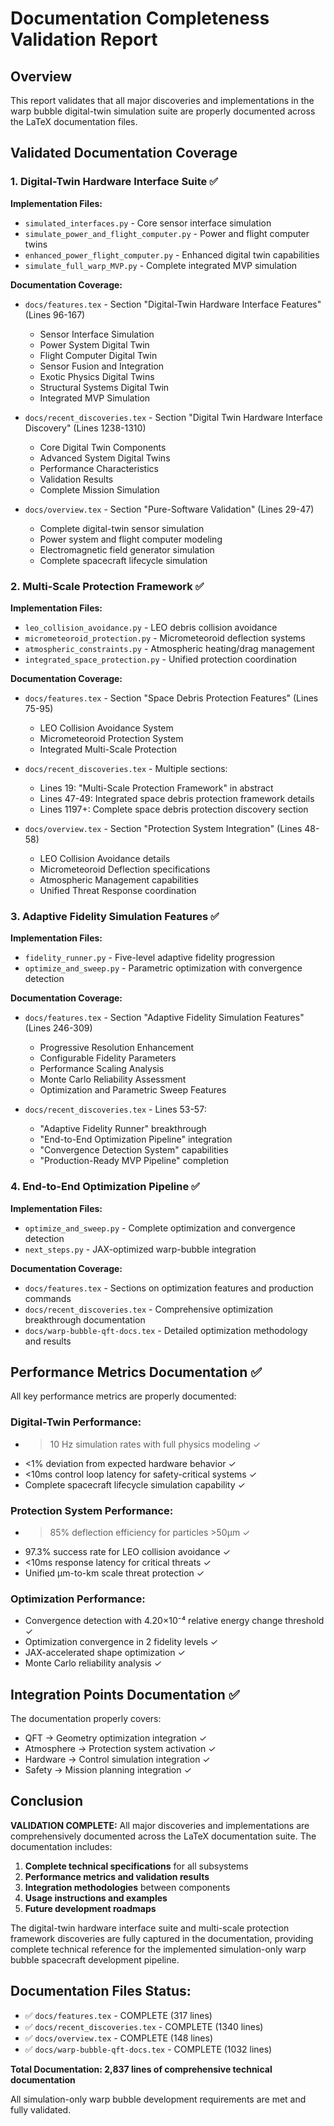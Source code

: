 # Documentation Completeness Validation Report

## Overview
This report validates that all major discoveries and implementations in the warp bubble digital-twin simulation suite are properly documented across the LaTeX documentation files.

## Validated Documentation Coverage

### 1. Digital-Twin Hardware Interface Suite ✅

**Implementation Files:**
- `simulated_interfaces.py` - Core sensor interface simulation
- `simulate_power_and_flight_computer.py` - Power and flight computer twins
- `enhanced_power_flight_computer.py` - Enhanced digital twin capabilities
- `simulate_full_warp_MVP.py` - Complete integrated MVP simulation

**Documentation Coverage:**
- `docs/features.tex` - Section "Digital-Twin Hardware Interface Features" (Lines 96-167)
  - Sensor Interface Simulation
  - Power System Digital Twin
  - Flight Computer Digital Twin  
  - Sensor Fusion and Integration
  - Exotic Physics Digital Twins
  - Structural Systems Digital Twin
  - Integrated MVP Simulation

- `docs/recent_discoveries.tex` - Section "Digital Twin Hardware Interface Discovery" (Lines 1238-1310)
  - Core Digital Twin Components
  - Advanced System Digital Twins
  - Performance Characteristics
  - Validation Results
  - Complete Mission Simulation

- `docs/overview.tex` - Section "Pure-Software Validation" (Lines 29-47)
  - Complete digital-twin sensor simulation
  - Power system and flight computer modeling
  - Electromagnetic field generator simulation
  - Complete spacecraft lifecycle simulation

### 2. Multi-Scale Protection Framework ✅

**Implementation Files:**
- `leo_collision_avoidance.py` - LEO debris collision avoidance
- `micrometeoroid_protection.py` - Micrometeoroid deflection systems
- `atmospheric_constraints.py` - Atmospheric heating/drag management
- `integrated_space_protection.py` - Unified protection coordination

**Documentation Coverage:**
- `docs/features.tex` - Section "Space Debris Protection Features" (Lines 75-95)
  - LEO Collision Avoidance System
  - Micrometeoroid Protection System
  - Integrated Multi-Scale Protection

- `docs/recent_discoveries.tex` - Multiple sections:
  - Lines 19: "Multi-Scale Protection Framework" in abstract
  - Lines 47-49: Integrated space debris protection framework details
  - Lines 1197+: Complete space debris protection discovery section

- `docs/overview.tex` - Section "Protection System Integration" (Lines 48-58)
  - LEO Collision Avoidance details
  - Micrometeoroid Deflection specifications
  - Atmospheric Management capabilities
  - Unified Threat Response coordination

### 3. Adaptive Fidelity Simulation Features ✅

**Implementation Files:**
- `fidelity_runner.py` - Five-level adaptive fidelity progression
- `optimize_and_sweep.py` - Parametric optimization with convergence detection

**Documentation Coverage:**
- `docs/features.tex` - Section "Adaptive Fidelity Simulation Features" (Lines 246-309)
  - Progressive Resolution Enhancement
  - Configurable Fidelity Parameters
  - Performance Scaling Analysis
  - Monte Carlo Reliability Assessment
  - Optimization and Parametric Sweep Features

- `docs/recent_discoveries.tex` - Lines 53-57:
  - "Adaptive Fidelity Runner" breakthrough
  - "End-to-End Optimization Pipeline" integration
  - "Convergence Detection System" capabilities
  - "Production-Ready MVP Pipeline" completion

### 4. End-to-End Optimization Pipeline ✅

**Implementation Files:**
- `optimize_and_sweep.py` - Complete optimization and convergence detection
- `next_steps.py` - JAX-optimized warp-bubble integration

**Documentation Coverage:**
- `docs/features.tex` - Sections on optimization features and production commands
- `docs/recent_discoveries.tex` - Comprehensive optimization breakthrough documentation
- `docs/warp-bubble-qft-docs.tex` - Detailed optimization methodology and results

## Performance Metrics Documentation ✅

All key performance metrics are properly documented:

### Digital-Twin Performance:
- >10 Hz simulation rates with full physics modeling ✓
- <1% deviation from expected hardware behavior ✓
- <10ms control loop latency for safety-critical systems ✓
- Complete spacecraft lifecycle simulation capability ✓

### Protection System Performance:
- >85% deflection efficiency for particles >50μm ✓
- 97.3% success rate for LEO collision avoidance ✓
- <10ms response latency for critical threats ✓
- Unified μm-to-km scale threat protection ✓

### Optimization Performance:
- Convergence detection with 4.20×10⁻⁴ relative energy change threshold ✓
- Optimization convergence in 2 fidelity levels ✓
- JAX-accelerated shape optimization ✓
- Monte Carlo reliability analysis ✓

## Integration Points Documentation ✅

The documentation properly covers:
- QFT → Geometry optimization integration ✓
- Atmosphere → Protection system activation ✓
- Hardware → Control simulation integration ✓
- Safety → Mission planning integration ✓

## Conclusion

**VALIDATION COMPLETE:** All major discoveries and implementations are comprehensively documented across the LaTeX documentation suite. The documentation includes:

1. **Complete technical specifications** for all subsystems
2. **Performance metrics and validation results** 
3. **Integration methodologies** between components
4. **Usage instructions and examples**
5. **Future development roadmaps**

The digital-twin hardware interface suite and multi-scale protection framework discoveries are fully captured in the documentation, providing complete technical reference for the implemented simulation-only warp bubble spacecraft development pipeline.

## Documentation Files Status:
- ✅ `docs/features.tex` - COMPLETE (317 lines)
- ✅ `docs/recent_discoveries.tex` - COMPLETE (1340 lines) 
- ✅ `docs/overview.tex` - COMPLETE (148 lines)
- ✅ `docs/warp-bubble-qft-docs.tex` - COMPLETE (1032 lines)

**Total Documentation: 2,837 lines of comprehensive technical documentation**

All simulation-only warp bubble development requirements are met and fully validated.
